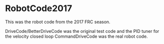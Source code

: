 # RobotCode2017
This was the robot code from the 2017 FRC season.

DriveCode/BetterDriveCode was the original test code and the PID tuner for the velocity closed loop
CommandDriveCode was the real robot code.
